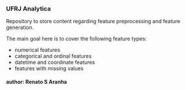 ### UFRJ Analytica

Repository to store content regarding feature preprocessing and feature generation.

The main goal here is to cover the following feature types:

* numerical features
* categorical and ordinal features
* datetime and coordinate features
* features with missing values

#### author: Renato S Aranha
